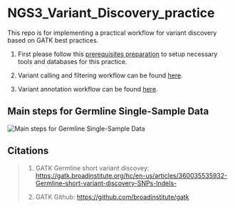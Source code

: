 # NGS3_Variant_Discovery_practice

This repo is for implementing a practical workflow for variant discovery based on GATK best practices.

1. First please follow this [prerequisites preparation](./prerequisites_setup.md) to setup necessary tools and databases for this practice.

2. Variant calling and filtering workflow can be found [here](./variant_calling_filtering/variant_calling_filtering.md).

3. Variant annotation workflow can be found [here](./variant_annotation/variant_annotation.md).

## Main steps for Germline Single-Sample Data

![Main steps for Germline Single-Sample Data](https://github.com/ducminhnguyenle/NGS3_Variant_Discovery/assets/116794443/a1dd35ff-7016-437f-9587-4fdc0c56d3d1)

## Citations

> 1. GATK Germline short variant discovey: <https://gatk.broadinstitute.org/hc/en-us/articles/360035535932-Germline-short-variant-discovery-SNPs-Indels->
>
> 2. GATK Github: <https://github.com/broadinstitute/gatk>
